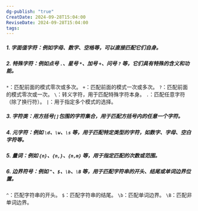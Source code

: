 ```yaml
---
dg-publish: "true"
CreatDate: 2024-09-28T15:04:00
ReviseDate: 2024-09-28T15:04:00
tags:
---
```

##### 1. 字面值字符：例如字母、数字、空格等，可以直接匹配它们自身。

##### 2. 特殊字符：例如点号 `.`、星号 `*`、加号 `+`、问号 `?` 等，它们具有特殊的含义和功能。
`*`：匹配前面的模式零次或多次。
`+`：匹配前面的模式一次或多次。
`?`：匹配前面的模式零次或一次。
`\`：转义字符，用于匹配特殊字符本身。
`.`：匹配任意字符（除了换行符）。
`|`：用于指定多个模式的选择。
##### 3. 字符类：用方括号`[]`包围的字符集合，用于匹配方括号内的任意一个字符。

##### 4. 元字符：例如 `\d`、`\w`、`\s` 等，用于匹配特定类型的字符，如数字、字母、空白字符等。

##### 5. 量词：例如 `{n}`、`{n,}`、`{n,m}` 等，用于指定匹配的次数或范围。

##### 6. 边界符号：例如 `^`、`$`、`\b`、`\B` 等，用于匹配字符串的开头、结尾或单词边界位置。
`^`：匹配字符串的开头。
`$`：匹配字符串的结尾。
`\b`：匹配单词边界。
`\B`：匹配非单词边界。

